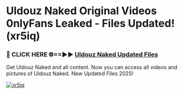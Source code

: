 # Uldouz Naked Original Videos 0nlyFans Leaked - Files Updated! (xr5iq)

<h3>🔴 CLICK HERE 🌐==►► <a href="https://tinyurl.com/yckcrads" rel="nofollow">Uldouz Naked Updated Files</a></h3>

Get Uldouz Naked and all content. Now you can access all videos and pictures of Uldouz Naked. New Updated Files 2025!

[![xr5iq](https://i.imgur.com/hpKpOFt.gif)](https://tinyurl.com/yckcrads)

